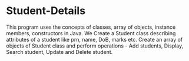 # Student-Details
This program uses the concepts of classes, array of objects, instance members, constructors in Java. We Create a Student class describing attributes of a student like prn, name, DoB, marks etc. Create an array of objects of Student class and perform operations - Add students, Display, Search student, Update and Delete student.
